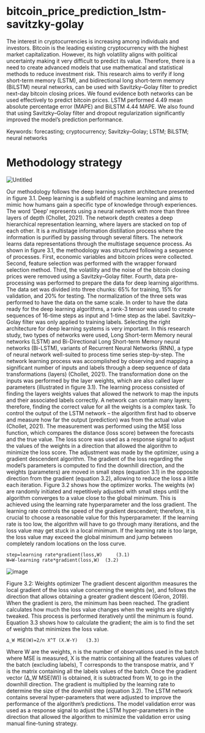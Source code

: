 # bitcoin_price_prediction_lstm-savitzky-golay
The interest in cryptocurrencies is increasing among individuals and investors. Bitcoin is the leading existing cryptocurrency with the highest market capitalization. However, its high volatility aligns with political uncertainty making it very difficult to predict its value. Therefore, there is a need to create advanced models that use mathematical and statistical methods to reduce investment risk. This research aims to verify if long short-term memory (LSTM), and bidirectional long short-term memory (BiLSTM) neural networks, can be used with Savitzky–Golay filter to predict next-day bitcoin closing prices. We found evidence both networks can be used effectively to predict bitcoin prices. LSTM performed 4.49 mean absolute percentage error (MAPE) and BiLSTM 4.44 MAPE. We also found that using Savitzky–Golay filter and dropout regularization significantly improved the model’s prediction performance.

Keywords: forecasting; cryptocurrency; Savitzky–Golay; LSTM; BiLSTM; neural networks

# Methodology strategy

![Untitled](https://github.com/pereirajose3/bitcoin_price_prediction_lstm-savitzky-golay/assets/37916212/b32757c4-9086-46de-aafa-1fd38fb839ef)

Our methodology follows the deep learning system architecture presented in figure 3.1. Deep learning is a subfield of machine learning and aims to mimic how humans gain a specific type of knowledge through experiences. The word ‘Deep’ represents using a neural network with more than three layers of depth (Chollet, 2021). The network depth creates a deep hierarchical representation learning, where layers are stacked on top of each other. It is a multistage information distillation process where the information is purified by passing through several filters. The network learns data representations through the multistage sequence process.
As shown in figure 3.1, the methodology was structured following a sequence of processes. First, economic variables and bitcoin prices were collected. Second, feature selection was performed with the wrapper forward selection method. Third, the volatility and the noise of the bitcoin closing prices were removed using a Savitzky–Golay filter. Fourth, data pre-processing was performed to prepare the data for deep learning algorithms. The data set was divided into three chunks: 65% for training, 15% for validation, and 20% for testing. The normalization of the three sets was performed to have the data on the same scale. In order to have the data ready for the deep learning algorithms, a rank-3 tensor was used to create sequences of 16-time steps as input and 1-time step as the label. Savitzky–Golay filter was only applied to training labels.
Selecting the right architecture for deep learning systems is very important. In this research study, two types of networks were used, Long Short-term Memory neural networks (LSTM) and Bi-Directional Long Short-term Memory neural networks (Bi-LSTM), variants of Recurrent Neural Networks (RNN), a type of neural network well-suited to process time series step-by-step.
The network learning process was accomplished by observing and mapping a significant number of inputs and labels through a deep sequence of data transformations (layers) (Chollet, 2021). The transformation done on the inputs was performed by the layer weights, which are also called layer parameters (illustrated in figure 3.1). The learning process consisted of finding the layers weights values that allowed the network to map the inputs and their associated labels correctly. A network can contain many layers; therefore, finding the correct value for all the weights is a complex task. 
To control the output of the LSTM network – the algorithm first had to observe and measure how far the output (prediction) was from the actual value (Chollet, 2021). The measurement was performed using the MSE loss function, which compares the distance (loss score) between the forecasts and the true value. The loss score was used as a response signal to adjust the values of the weights in a direction that allowed the algorithm to minimize the loss score. The adjustment was made by the optimizer, using a gradient descendent algorithm. The gradient of the loss regarding the model’s parameters is computed to find the downhill direction, and the weights (parameters) are moved in small steps (equation 3.1) in the opposite direction from the gradient (equation 3.2), allowing to reduce the loss a little each iteration. Figure 3.2 shows how the optimizer works. The weights (w) are randomly initiated and repetitively adjusted with small steps until the algorithm converges to a value close to the global minimum. This is achieved using the learning rate hyperparameter and the loss gradient. The learning rate controls the speed of the gradient descendent; therefore, it is crucial to choose a reasonable value for this hyperparameter. If the learning rate is too low, the algorithm will have to go through many iterations, and the loss value may get stuck in a local minimum. If the learning rate is too large, the loss value may exceed the global minimum and jump between completely random locations on the loss curve.

	step=learning rate*gradient(loss,W) 	(3.1)
	W=W-learning rate*gradient(loss,W) 	(3.2)

 ![image](https://github.com/pereirajose3/bitcoin_price_prediction_lstm-savitzky-golay/assets/37916212/3095d9be-f4fa-4071-b0b0-9612c62071a6)


 
Figure 3.2: Weights optimizer
The gradient descent algorithm measures the local gradient of the loss value concerning the weights (w), and follows the direction that allows obtaining a greater gradient descent (Géron, 2019). When the gradient is zero, the minimum has been reached. The gradient calculates how much the loss value changes when the weights are slightly tweaked. This process is performed iteratively until the minimum is found. Equation 3.3 shows how to calculate the gradient; the aim is to find the set of weights that minimizes the loss value.

	∆_W MSE(W)=2/n X^T (X.W-Y) 	 (3.3)

Where W are the weights, n is the number of observations used in the batch where MSE is measured, X is the matrix containing all the features values of the batch (excluding labels), T corresponds to the transpose matrix, and Y is the matrix containing all the labels values of the batch.
Once the gradient vector (∆_W MSE(W)) is obtained, it is subtracted from W, to go in the downhill direction. The gradient is multiplied by the learning rate to determine the size of the downhill step (equation 3.2). 
The LSTM network contains several hyper-parameters that were adjusted to improve the performance of the algorithm’s predictions. The model validation error was used as a response signal to adjust the LSTM hyper-parameters in the direction that allowed the algorithm to minimize the validation error using manual fine-tuning strategy. 


